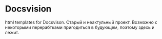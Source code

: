 Docsvision
==========

html templates for Docsvison.
Старый и неактульный проект. Возможно с некоторыми перерабтками пригодиться в будующем, поэтому здесь и лежит.
